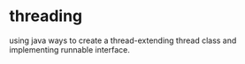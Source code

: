 # threading
using java ways to create a thread-extending thread class and implementing runnable interface.
